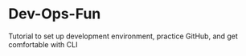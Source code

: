 # Dev-Ops-Fun
Tutorial to set up development environment, practice GitHub, and get comfortable with CLI
